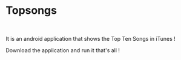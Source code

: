 # Topsongs
<br>

It is an android application that shows the Top Ten Songs in iTunes ! <br>

Download the application and run it that's all !